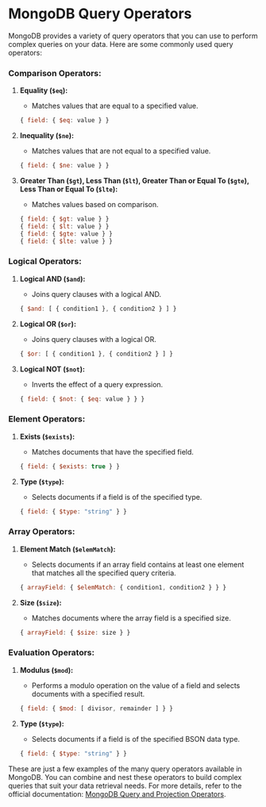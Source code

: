 # MongoDB Query Operators

MongoDB provides a variety of query operators that you can use to perform complex queries on your data. Here are some commonly used query operators:

### Comparison Operators:

1. **Equality (`$eq`):**
   - Matches values that are equal to a specified value.

    ```javascript
    { field: { $eq: value } }
    ```

2. **Inequality (`$ne`):**
   - Matches values that are not equal to a specified value.

    ```javascript
    { field: { $ne: value } }
    ```

3. **Greater Than (`$gt`), Less Than (`$lt`), Greater Than or Equal To (`$gte`), Less Than or Equal To (`$lte`):**
   - Matches values based on comparison.

    ```javascript
    { field: { $gt: value } }
    { field: { $lt: value } }
    { field: { $gte: value } }
    { field: { $lte: value } }
    ```

### Logical Operators:

1. **Logical AND (`$and`):**
   - Joins query clauses with a logical AND.

    ```javascript
    { $and: [ { condition1 }, { condition2 } ] }
    ```

2. **Logical OR (`$or`):**
   - Joins query clauses with a logical OR.

    ```javascript
    { $or: [ { condition1 }, { condition2 } ] }
    ```

3. **Logical NOT (`$not`):**
   - Inverts the effect of a query expression.

    ```javascript
    { field: { $not: { $eq: value } } }
    ```

### Element Operators:

1. **Exists (`$exists`):**
   - Matches documents that have the specified field.

    ```javascript
    { field: { $exists: true } }
    ```

2. **Type (`$type`):**
   - Selects documents if a field is of the specified type.

    ```javascript
    { field: { $type: "string" } }
    ```

### Array Operators:

1. **Element Match (`$elemMatch`):**
   - Selects documents if an array field contains at least one element that matches all the specified query criteria.

    ```javascript
    { arrayField: { $elemMatch: { condition1, condition2 } } }
    ```

2. **Size (`$size`):**
   - Matches documents where the array field is a specified size.

    ```javascript
    { arrayField: { $size: size } }
    ```

### Evaluation Operators:

1. **Modulus (`$mod`):**
   - Performs a modulo operation on the value of a field and selects documents with a specified result.

    ```javascript
    { field: { $mod: [ divisor, remainder ] } }
    ```

2. **Type (`$type`):**
   - Selects documents if a field is of the specified BSON data type.

    ```javascript
    { field: { $type: "string" } }
    ```

These are just a few examples of the many query operators available in MongoDB. You can combine and nest these operators to build complex queries that suit your data retrieval needs. For more details, refer to the official documentation: [MongoDB Query and Projection Operators](https://docs.mongodb.com/manual/reference/operator/query/).

